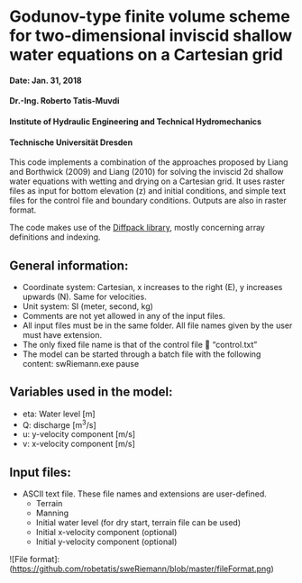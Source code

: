 # Godunov-type finite volume scheme for two-dimensional inviscid shallow water equations on a Cartesian grid

#### Date: Jan. 31, 2018
#### Dr.-Ing. Roberto Tatis-Muvdi
#### Institute of Hydraulic Engineering and Technical Hydromechanics
#### Technische Universität  Dresden

This code implements a combination of the approaches proposed by Liang and Borthwick (2009) and Liang (2010) for solving the inviscid 2d shallow water equations with wetting and drying on a Cartesian grid. It uses raster files as input for bottom elevation (z) and initial conditions, and simple text files for the control file and boundary conditions. Outputs are also in raster format.

The code makes use of the [Diffpack library](http://diffpack.de/), mostly concerning array definitions and indexing.

## General information:
- Coordinate system: Cartesian, x increases to the right (E), y increases upwards (N). Same for velocities.
- Unit system: SI (meter, second, kg)
- Comments are not yet allowed in any of the input files.
- All input files must be in the same folder. All file names given by the user must have extension.
- The only fixed file name is that of the control file  “control.txt”
- The model can be started through a batch file with the following content:
  swRiemann.exe
  pause

## Variables used in the model:
- eta: Water level \[m\]
- Q: discharge \[m<sup>3</sup>/s\]
- u: y-velocity component	\[m/s\]
- v: x-velocity component	\[m/s\]

## Input files:
- ASCII text file. These file names and extensions are user-defined.
  - Terrain
  - Manning
  - Initial water level (for dry start, terrain file can be used)
  - Initial x-velocity component (optional)
  - Initial y-velocity component (optional)

![File format]:(https://github.com/robetatis/sweRiemann/blob/master/fileFormat.png)


